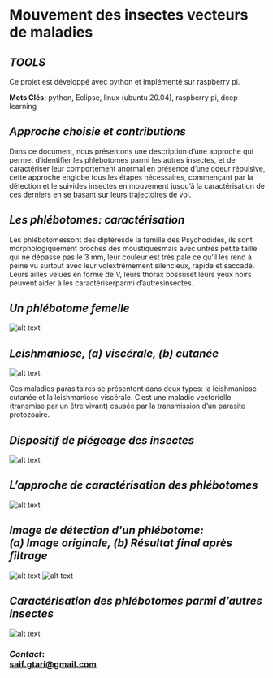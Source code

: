 
# Mouvement des insectes vecteurs de maladies 
## _TOOLS_
Ce projet est développé avec python et implémenté sur raspberry pi.

**Mots Clés:** python, Eclipse, linux (ubuntu 20.04), raspberry pi, deep learning
## _Approche choisie et contributions_
Dans  ce  document,  nous  présentons  une  description  d’une  approche qui   permet d’identifier les phlébotomes parmi les autres insectes, et   de   caractériser   leur comportement anormal en présence d’une odeur répulsive, cette approche englobe tous les étapes nécessaires, commençant par la détection et le suivides insectes en mouvement jusqu’à la caractérisation de ces derniers en se basant sur leurs trajectoires de vol. 
## _Les phlébotomes: caractérisation_
Les phlébotomessont des diptèresde la famille des Psychodidés, ils sont morphologiquement  proches des moustiquesmais avec untrès petite taille qui ne dépasse pas le 3 mm, leur couleur est très pale ce qu’il les rend à peine vu surtout avec leur  volextrêmement silencieux, rapide et saccadé. Leurs ailles velues en forme de V, leurs thorax bossuset leurs yeux noirs peuvent aider à les caractériserparmi d’autresinsectes.

## _Un phlébotome femelle_
![alt text](https://github.com/ELGTARI-Saif-Eddine/Mouvement-des-insectes-vecteurs-de-maladies/blob/main/images/a.png)
## _Leishmaniose, (a) viscérale, (b) cutanée_
![alt text](https://github.com/ELGTARI-Saif-Eddine/Mouvement-des-insectes-vecteurs-de-maladies/blob/main/images/b.png)

Ces maladies parasitaires se présentent dans deux types: la leishmaniose cutanée et la leishmaniose viscérale. C’est une maladie vectorielle (transmise par un être vivant) causée par la transmission d’un parasite protozoaire.

## _Dispositif de piégeage des insectes_
![alt text](https://github.com/ELGTARI-Saif-Eddine/Mouvement-des-insectes-vecteurs-de-maladies/blob/main/images/c.png)


## _L’approche de caractérisation des phlébotomes_
![alt text](https://github.com/ELGTARI-Saif-Eddine/Mouvement-des-insectes-vecteurs-de-maladies/blob/main/images/f.png)



## _Image de détection d'un phlébotome: <br> (a) Image originale, (b) Résultat final après filtrage_
![alt text](https://github.com/ELGTARI-Saif-Eddine/Mouvement-des-insectes-vecteurs-de-maladies/blob/main/images/d.png)
![alt text](https://github.com/ELGTARI-Saif-Eddine/Mouvement-des-insectes-vecteurs-de-maladies/blob/main/images/e.png)


## _Caractérisation des phlébotomes parmi d’autres insectes_ 
![alt text](https://github.com/ELGTARI-Saif-Eddine/Mouvement-des-insectes-vecteurs-de-maladies/blob/main/images/g.png)

### _Contact_: <br> saif.gtari@gmail.com


